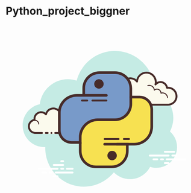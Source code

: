# Python_project_biggner


<svg xmlns="http://www.w3.org/2000/svg" x="0px" y="0px" width="500" height="500" viewBox="0 0 100 100">
<path fill="#c5ebe4" d="M87.215,56.71C88.35,54.555,89,52.105,89,49.5c0-6.621-4.159-12.257-10.001-14.478 C78.999,35.015,79,35.008,79,35c0-11.598-9.402-21-21-21c-9.784,0-17.981,6.701-20.313,15.757C36.211,29.272,34.638,29,33,29 c-7.692,0-14.023,5.793-14.89,13.252C12.906,43.353,9,47.969,9,53.5C9,59.851,14.149,65,20.5,65c0.177,0,0.352-0.012,0.526-0.022 C21.022,65.153,21,65.324,21,65.5C21,76.822,30.178,86,41.5,86c6.437,0,12.175-2.972,15.934-7.614C59.612,80.611,62.64,82,66,82 c4.65,0,8.674-2.65,10.666-6.518C77.718,75.817,78.837,76,80,76c6.075,0,11-4.925,11-11C91,61.689,89.53,58.727,87.215,56.71z"></path><path fill="#fbfaed" d="M70.713,42.5V43h-3v-0.5c0,0-4.242,0-5.5,0c-2.485,0-4.5-2.015-4.5-4.5 c0-2.333,1.782-4.229,4.055-4.455c-0.022-0.181-0.055-0.358-0.055-0.545c0-2.485,2.015-4.5,4.5-4.5 c1.438,0,2.703,0.686,3.527,1.736c0.14-2.636,2.302-4.736,4.973-4.736c2.761,0,5,2.239,5,5c0,0.446-0.077,0.87-0.187,1.282 c0.642-0.777,1.6-1.282,2.687-1.282c1.781,0,3.234,1.335,3.455,3.055c0.181-0.022,0.358-0.055,0.545-0.055 c2.485,0,4.5,2.015,4.5,4.5s-2.015,4.5-4.5,4.5s-9.5,0-9.5,0H70.713z"></path><path fill="#472b29" d="M74.713,25c3.033,0,5.5,2.467,5.5,5.5c0,0.016,0,0.031,0,0.047c0.602-0.355,1.29-0.547,2-0.547 c1.831,0,3.411,1.261,3.858,3.005C86.118,33.002,86.165,33,86.213,33c2.757,0,5,2.243,5,5s-2.243,5-5,5h-15.5 c-0.276,0-0.5-0.224-0.5-0.5s0.224-0.5,0.5-0.5h15.5c2.206,0,4-1.794,4-4s-1.794-4-4-4c-0.117,0-0.23,0.017-0.343,0.032 l-0.141,0.019c-0.021,0.003-0.041,0.004-0.062,0.004c-0.246,0-0.462-0.185-0.495-0.437C84.981,32.125,83.709,31,82.213,31 c-0.885,0-1.723,0.401-2.301,1.1c-0.098,0.118-0.241,0.182-0.386,0.182c-0.078,0-0.156-0.018-0.228-0.056 c-0.209-0.107-0.314-0.346-0.254-0.573c0.115-0.435,0.169-0.801,0.169-1.153c0-2.481-2.019-4.5-4.5-4.5 c-2.381,0-4.347,1.872-4.474,4.263c-0.011,0.208-0.15,0.387-0.349,0.45c-0.05,0.016-0.101,0.024-0.152,0.024 c-0.15,0-0.296-0.069-0.392-0.192C68.575,29.563,67.434,29,66.213,29c-2.206,0-4,1.794-4,4c0,0.117,0.017,0.23,0.032,0.343 l0.019,0.141c0.016,0.134-0.022,0.268-0.106,0.373s-0.207,0.172-0.34,0.185c-2.056,0.205-3.605,1.907-3.605,3.958 c0,2.206,1.794,4,4,4h5.5c0.276,0,0.5,0.224,0.5,0.5s-0.224,0.5-0.5,0.5h-5.5c-2.757,0-5-2.243-5-5 c0-2.397,1.689-4.413,4.003-4.877c-0.002-0.041-0.003-0.082-0.003-0.123c0-2.757,2.243-5,5-5c1.176,0,2.293,0.416,3.183,1.164 C69.994,26.76,72.158,25,74.713,25L74.713,25z"></path><path fill="#472b29" d="M76.213,32c1.403,0,2.609,0.999,2.913,2.341C79.493,34.119,79.912,34,80.338,34 c1.202,0,2.198,0.897,2.353,2.068C82.894,36.022,83.087,36,83.276,36c1.529,0,2.811,1.2,2.918,2.732 c0.009,0.138-0.095,0.258-0.232,0.268c-0.006,0-0.012,0-0.018,0c-0.13,0-0.24-0.101-0.249-0.232 c-0.089-1.271-1.151-2.268-2.419-2.268c-0.229,0-0.47,0.042-0.738,0.127c-0.022,0.007-0.045,0.01-0.067,0.01 c-0.055,0-0.11-0.02-0.156-0.054c-0.064-0.046-0.102-0.128-0.102-0.208c0-1.034-0.841-1.875-1.875-1.875 c-0.447,0-0.885,0.168-1.231,0.473c-0.047,0.041-0.106,0.063-0.165,0.063c-0.032,0-0.063-0.006-0.093-0.019 c-0.088-0.035-0.148-0.117-0.155-0.212c-0.104-1.293-1.193-2.305-2.481-2.305c-0.208,0-0.425,0.034-0.682,0.107 c-0.023,0.007-0.047,0.01-0.07,0.01c-0.109,0-0.207-0.073-0.239-0.182c-0.038-0.133,0.039-0.271,0.172-0.309 C75.696,32.04,75.957,32,76.213,32L76.213,32z"></path><path fill="#472b29" d="M62.33,33.5c1.326,0,2.508,0.897,2.874,2.182c0.038,0.133-0.039,0.271-0.172,0.309 C65.008,35.997,64.985,36,64.963,36c-0.109,0-0.209-0.072-0.24-0.182C64.418,34.748,63.434,34,62.33,34 c-0.117,0-0.23,0.014-0.342,0.029c-0.012,0.002-0.023,0.003-0.035,0.003c-0.121,0-0.229-0.092-0.246-0.217 c-0.019-0.137,0.077-0.263,0.214-0.281C62.055,33.516,62.191,33.5,62.33,33.5L62.33,33.5z"></path><path fill="#fff" d="M27.5,77h-10c-0.276,0-0.5-0.224-0.5-0.5s0.224-0.5,0.5-0.5h10c0.276,0,0.5,0.224,0.5,0.5 S27.777,77,27.5,77z"></path><path fill="#fff" d="M30.5,77h-1c-0.276,0-0.5-0.224-0.5-0.5s0.224-0.5,0.5-0.5h1c0.276,0,0.5,0.224,0.5,0.5 S30.777,77,30.5,77z"></path><path fill="#fff" d="M35.491,79H26.5c-0.276,0-0.5-0.224-0.5-0.5s0.224-0.5,0.5-0.5h8.991c0.276,0,0.5,0.224,0.5,0.5 S35.767,79,35.491,79z"></path><path fill="#fff" d="M24.5,79h-1c-0.276,0-0.5-0.224-0.5-0.5s0.224-0.5,0.5-0.5h1c0.276,0,0.5,0.224,0.5,0.5 S24.777,79,24.5,79z"></path><path fill="#fff" d="M21.5,79h-2c-0.276,0-0.5-0.224-0.5-0.5s0.224-0.5,0.5-0.5h2c0.276,0,0.5,0.224,0.5,0.5 S21.777,79,21.5,79z"></path><path fill="#fff" d="M27.5,81h-2c-0.276,0-0.5-0.224-0.5-0.5s0.224-0.5,0.5-0.5h2c0.276,0,0.5,0.224,0.5,0.5 S27.776,81,27.5,81z"></path><path fill="#fff" d="M30.5,72c-0.177,0-0.823,0-1,0c-0.276,0-0.5,0.224-0.5,0.5s0.224,0.5,0.5,0.5c0.177,0,0.823,0,1,0 c0.276,0,0.5-0.224,0.5-0.5S30.776,72,30.5,72z"></path><path fill="#fff" d="M30.5,74c-0.177,0-4.823,0-5,0c-0.276,0-0.5,0.224-0.5,0.5s0.224,0.5,0.5,0.5c0.177,0,4.823,0,5,0 c0.276,0,0.5-0.224,0.5-0.5S30.776,74,30.5,74z"></path><path fill="#fff" d="M35.5,76c-0.177,0-2.823,0-3,0c-0.276,0-0.5,0.224-0.5,0.5s0.224,0.5,0.5,0.5c0.177,0,2.823,0,3,0 c0.276,0,0.5-0.224,0.5-0.5S35.776,76,35.5,76z"></path><g><path fill="#fff" d="M86.5,70h-10c-0.276,0-0.5-0.224-0.5-0.5s0.224-0.5,0.5-0.5h10c0.276,0,0.5,0.224,0.5,0.5 S86.776,70,86.5,70z"></path><path fill="#fff" d="M90.5,70h-2c-0.276,0-0.5-0.224-0.5-0.5s0.224-0.5,0.5-0.5h2c0.276,0,0.5,0.224,0.5,0.5 S90.776,70,90.5,70z"></path><path fill="#fff" d="M95.5,72h-10c-0.276,0-0.5-0.224-0.5-0.5s0.224-0.5,0.5-0.5h10c0.276,0,0.5,0.224,0.5,0.5 S95.777,72,95.5,72z"></path><path fill="#fff" d="M83.5,72h-1c-0.276,0-0.5-0.224-0.5-0.5s0.224-0.5,0.5-0.5h1c0.276,0,0.5,0.224,0.5,0.5 S83.776,72,83.5,72z"></path><path fill="#fff" d="M80.47,72H78.5c-0.276,0-0.5-0.224-0.5-0.5s0.224-0.5,0.5-0.5h1.97c0.276,0,0.5,0.224,0.5,0.5 S80.746,72,80.47,72z"></path><path fill="#fff" d="M89.5,68h-5c-0.276,0-0.5-0.224-0.5-0.5s0.224-0.5,0.5-0.5h5c0.276,0,0.5,0.224,0.5,0.5 S89.777,68,89.5,68z"></path><path fill="#fff" d="M86.5,74h-2c-0.276,0-0.5-0.224-0.5-0.5s0.224-0.5,0.5-0.5h2c0.276,0,0.5,0.224,0.5,0.5 S86.776,74,86.5,74z"></path></g><g><path fill="#fbfaed" d="M19.287,57.5c0,0-1.567,0-3.5,0s-3.5-1.567-3.5-3.5c0-1.781,1.335-3.234,3.055-3.455 c-0.028-0.179-0.055-0.358-0.055-0.545c0-1.933,1.567-3.5,3.5-3.5c1.032,0,1.95,0.455,2.59,1.165 c0.384-1.808,1.987-3.165,3.91-3.165c2.209,0,4,1.791,4,4c0,0.191-0.03,0.374-0.056,0.558c0.428-0.344,0.964-0.558,1.556-0.558 c1.228,0,2.245,0.887,2.455,2.055c0.179-0.028,0.358-0.055,0.545-0.055c1.933,0,3.5,1.567,3.5,3.5s-1.567,3.5-3.5,3.5 s-7.5,0-7.5,0V58h-7V57.5z"></path><path fill="#472b29" d="M17.537,53c0.138,0,0.25-0.112,0.25-0.25c0-1.223-0.995-2.218-2.218-2.218 c-0.034,0.009-0.737-0.001-1.244,0.136c-0.133,0.036-0.212,0.173-0.176,0.306c0.036,0.134,0.173,0.213,0.306,0.176 c0.444-0.12,1.1-0.12,1.113-0.118c0.948,0,1.719,0.771,1.719,1.718C17.287,52.888,17.399,53,17.537,53z"></path><circle cx="24.287" cy="57.5" r=".5" fill="#472b29"></circle><path fill="#472b29" d="M15.787,58h3.5c0.276,0,0.5-0.224,0.5-0.5s-0.224-0.5-0.5-0.5h-3.5c-1.654,0-3-1.346-3-3 c0-1.496,1.125-2.768,2.618-2.959c0.134-0.018,0.255-0.088,0.336-0.196s0.115-0.244,0.094-0.377 c-0.023-0.154-0.048-0.308-0.048-0.468c0-1.654,1.346-3,3-3c0.85,0,1.638,0.355,2.219,1c0.125,0.139,0.321,0.198,0.5,0.148 c0.182-0.049,0.321-0.195,0.36-0.379C22.207,46.165,23.646,45,25.287,45c1.93,0,3.5,1.57,3.5,3.5c0,0.143-0.021,0.28-0.041,0.418 c-0.029,0.203,0.063,0.438,0.242,0.54s0.396,0.118,0.556-0.01C29.909,49.155,30.338,49,30.787,49c0.966,0,1.792,0.691,1.963,1.644 c0.048,0.267,0.296,0.446,0.569,0.405C33.473,51.025,33.627,51,33.787,51c1.654,0,3,1.346,3,3s-1.346,3-3,3h-7.5 c-0.276,0-0.5,0.224-0.5,0.5s0.224,0.5,0.5,0.5h7.5c2.206,0,4-1.794,4-4s-1.794-4-4-4c-0.059,0-0.116,0.002-0.174,0.006 C33.199,48.82,32.076,48,30.787,48c-0.349,0-0.689,0.061-1.011,0.18C29.611,45.847,27.661,44,25.287,44 c-1.831,0-3.466,1.127-4.153,2.774C20.454,46.276,19.632,46,18.787,46c-2.206,0-4,1.794-4,4c0,0.048,0.001,0.095,0.004,0.142 c-1.743,0.448-3.004,2.027-3.004,3.858C11.787,56.206,13.581,58,15.787,58z"></path><path fill="#472b29" d="M21.287,57c0.159,0,0.841,0,1,0c0.276,0,0.5,0.224,0.5,0.5s-0.224,0.5-0.5,0.5 c-0.159,0-0.841,0-1,0c-0.276,0-0.5-0.224-0.5-0.5S21.011,57,21.287,57z"></path></g><g><path fill="#789ac9" d="M41.426,37.537v-3.241c0-5.114,4.146-9.259,9.259-9.259h6.944c4.602,0,8.333,3.731,8.333,8.333 v9.259c0,4.602-3.731,8.333-8.333,8.333H47.444c-4.091,0-7.407,3.316-7.407,7.407V63h-3.704C31.731,63,28,59.269,28,54.667V47.84 c0-5.489,4.349-9.99,9.834-10.179L41.426,37.537z"></path><path fill="#f7e151" d="M64.574,63.463v3.241c0,5.114-4.146,9.259-9.259,9.259H48.37c-4.602,0-8.333-3.731-8.333-8.333 V58.37c0-4.602,3.731-8.333,8.333-8.333h10.185c4.091,0,7.407-3.316,7.407-7.407V38h3.704C74.269,38,78,41.731,78,46.333v6.827 c0,5.489-4.349,9.99-9.834,10.179L64.574,63.463z"></path><path fill="#472b29" d="M40.274,63.237h-5.33c-3.96,0-7.182-3.222-7.182-7.182v-9.26c0-5.491,4.468-9.959,9.96-9.959h3.003 v-3.004c0-4.98,4.053-9.033,9.033-9.033h8.334c4.98,0,9.033,4.053,9.033,9.033v8.334c0,4.98-4.053,9.033-9.033,9.033h-9.26 c-4.72,0-8.559,3.839-8.559,8.559V63.237z M37.723,38.237c-4.72,0-8.56,3.839-8.56,8.559v9.26c0,3.188,2.594,5.781,5.781,5.781 h3.93v-2.078c0-5.491,4.468-9.959,9.959-9.959h9.26c4.209,0,7.633-3.424,7.633-7.633v-8.334c0-4.209-3.424-7.633-7.633-7.633 h-8.334c-4.209,0-7.633,3.424-7.633,7.633v3.004h11.337c0.387,0,0.7,0.313,0.7,0.7s-0.313,0.7-0.7,0.7H37.723z"></path><path fill="#472b29" d="M68.277,64.163h-9.259c-0.387,0-0.7-0.313-0.7-0.7s0.313-0.7,0.7-0.7h9.259 c4.72,0,8.56-3.839,8.56-8.559v-9.26c0-3.188-2.594-5.781-5.781-5.781h-4.63c-0.387,0-0.7-0.313-0.7-0.7s0.313-0.7,0.7-0.7h4.63 c3.96,0,7.182,3.222,7.182,7.182v9.26C78.237,59.695,73.77,64.163,68.277,64.163z"></path><path fill="#472b29" d="M56.241,76.2h-8.334c-4.98,0-9.033-4.053-9.033-9.033v-4.63c0-0.387,0.313-0.7,0.7-0.7 s0.7,0.313,0.7,0.7v4.63c0,4.209,3.424,7.633,7.633,7.633h8.334c4.209,0,7.633-3.424,7.633-7.633v-3.004H52.537 c-0.387,0-0.7-0.313-0.7-0.7s0.313-0.7,0.7-0.7h12.737v4.404C65.274,72.147,61.222,76.2,56.241,76.2z"></path><path fill="#472b29" d="M53.463,40.814h-7.407c-0.276,0-0.5-0.224-0.5-0.5s0.224-0.5,0.5-0.5h7.407 c0.276,0,0.5,0.224,0.5,0.5S53.739,40.814,53.463,40.814z"></path><path fill="#472b29" d="M43.277,40.814H40.5c-0.276,0-0.5-0.224-0.5-0.5s0.224-0.5,0.5-0.5h2.777 c0.276,0,0.5,0.224,0.5,0.5S43.554,40.814,43.277,40.814z"></path><path fill="#472b29" d="M59.944,61.186h-7.407c-0.276,0-0.5-0.224-0.5-0.5s0.224-0.5,0.5-0.5h7.407 c0.276,0,0.5,0.224,0.5,0.5S60.221,61.186,59.944,61.186z"></path><path fill="#472b29" d="M65.5,61.186h-2.777c-0.276,0-0.5-0.224-0.5-0.5s0.224-0.5,0.5-0.5H65.5c0.276,0,0.5,0.224,0.5,0.5 S65.776,61.186,65.5,61.186z"></path><circle cx="49.5" cy="31.5" r="2.5" fill="#472b29"></circle><circle cx="56.5" cy="69.5" r="2.5" fill="#472b29"></circle></g>
</svg>








































































































































